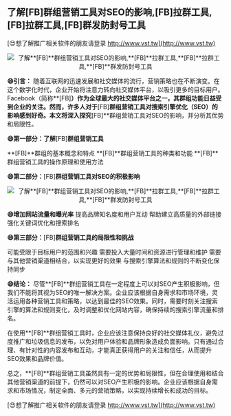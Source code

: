 ## **了解**[FB]**群组营销工具对SEO的影响,**[FB]**拉群工具,**[FB]**拉群工具,**[FB]**群发防封号工具**

[😍想了解推广相关软件的朋友请登录 http://www.vst.tw](http://www.vst.tw)

 <center><img src="https://vst.tw/MP4/tuiguang/png/1.png" alt="了解**[FB]**群组营销工具对SEO的影响,**[FB]**拉群工具,**[FB]**拉群工具,**[FB]**群发防封号工具"></center>

**😄引言：**
随着互联网的迅速发展和社交媒体的流行，营销策略也在不断演变。在这个数字化时代，企业开始将注意力转向社交媒体平台，以吸引更多的目标用户。Facebook（简称**[FB]**）作为全球最大的社交媒体平台之一，其群组功能日益受到企业的关注。然而，许多人对于**[FB]**群组营销工具对搜索引擎优化（SEO）的影响感到好奇。本文将深入探究**[FB]**群组营销工具对SEO的影响，并分析其优势和局限性。

**😄第一部分：了解**[FB]**群组营销工具**

**[FB]**群组的基本概念和特点
**[FB]**群组营销工具的种类和功能
**[FB]**群组营销工具的操作原理和使用方法

**😄第二部分：**[FB]**群组营销工具对SEO的积极影响**

 <center><img src="https://vst.tw/MP4/tuiguang/png/0.png" alt="了解**[FB]**群组营销工具对SEO的影响,**[FB]**拉群工具,**[FB]**拉群工具,**[FB]**群发防封号工具"></center>

**😄增加网站流量和曝光率**
提高品牌知名度和用户互动
帮助建立高质量的外部链接
强化关键词优化和搜索排名

**😄第三部分：**[FB]**群组营销工具的局限性和挑战**

可能受限于目标用户的范围和兴趣
需要投入大量时间和资源进行管理和维护
需要与其他营销渠道相结合，以实现更好的效果
与搜索引擎算法和规则的不断变化保持同步

**😄结论：**
尽管**[FB]**群组营销工具在一定程度上可以对SEO产生积极影响，但我们不能将其视为SEO的唯一解决方案。企业应该根据自身需求和市场环境，灵活运用各种营销工具和策略，以达到最佳的SEO效果。同时，需要时刻关注搜索引擎的算法和规则变化，及时调整和优化网站内容，确保持续的搜索引擎流量和排名。

在使用**[FB]**群组营销工具时，企业应该注意保持良好的社交媒体礼仪，避免过度推广和垃圾信息的发布，以免对用户体验和品牌形象造成负面影响。只有通过合理、有针对性的内容发布和互动，才能真正获得用户的关注和信任，从而提升SEO效果和品牌价值。

总之，**[FB]**群组营销工具虽然具有一定的优势和局限性，但在合理使用和结合其他营销渠道的前提下，仍然可以对SEO产生积极的影响。企业应该根据自身需求和市场情况，制定全面、多元的营销策略，以实现持续增长和成功的目标。

[😍想了解推广相关软件的朋友请登录 http://www.vst.tw](http://www.vst.tw)



